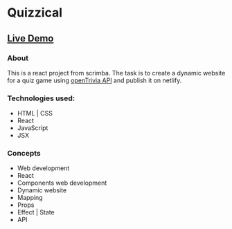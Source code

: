 # Quizzical
## [Live Demo](https://quizitopia.netlify.app/)

### About

This is a react project from scrimba. The task is to create a dynamic website for a quiz game using [openTrivia API](https://opentdb.com/api_config.php) and publish it on netlify.

### Technologies used:

- HTML | CSS
- React 
- JavaScript
- JSX

### Concepts

- Web development
- React
- Components web development
- Dynamic website
- Mapping
- Props
- Effect | State
- API